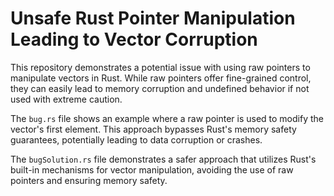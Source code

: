 # Unsafe Rust Pointer Manipulation Leading to Vector Corruption

This repository demonstrates a potential issue with using raw pointers to manipulate vectors in Rust.  While raw pointers offer fine-grained control, they can easily lead to memory corruption and undefined behavior if not used with extreme caution. 

The `bug.rs` file shows an example where a raw pointer is used to modify the vector's first element. This approach bypasses Rust's memory safety guarantees, potentially leading to data corruption or crashes.

The `bugSolution.rs` file demonstrates a safer approach that utilizes Rust's built-in mechanisms for vector manipulation, avoiding the use of raw pointers and ensuring memory safety.
